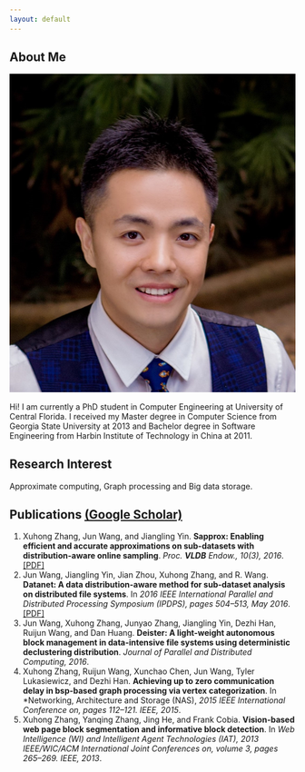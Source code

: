 ```yaml
---
layout: default
---
```


## About Me

<img class="profile-picture" src="xuhong.jpg">

Hi! I am currently a PhD student in Computer Engineering at University of Central Florida. I received my Master degree in Computer Science from Georgia State University at 2013  and Bachelor degree in Software Engineering from Harbin Institute of Technology in China at 2011.

## Research Interest

Approximate computing, Graph processing and Big data storage.

## Publications [(Google Scholar)](https://scholar.google.com/citations?user=bWLpm3sAAAAJ&hl=en)

1. Xuhong Zhang, Jun Wang, and Jiangling Yin. **Sapprox: Enabling efficient and accurate approximations on sub-datasets with distribution-aware online sampling**. *Proc. **VLDB** Endow., 10(3), 2016*. [[PDF]](/paper/sapprox.pdf)
2. Jun Wang, Jiangling Yin, Jian Zhou, Xuhong Zhang, and R. Wang. **Datanet: A data distribution-aware method for sub-dataset analysis on distributed file systems**. In *2016 IEEE International Parallel and Distributed Processing Symposium (IPDPS), pages 504–513, May 2016*. [[PDF]](/paper/datanet.pdf)
3. Jun Wang, Xuhong Zhang, Junyao Zhang, Jiangling Yin, Dezhi Han, Ruijun Wang, and Dan Huang. **Deister: A light-weight autonomous block management in data-intensive file systems using deterministic declustering distribution**. *Journal of Parallel and Distributed Computing, 2016*.
4. Xuhong Zhang, Ruijun Wang, Xunchao Chen, Jun Wang, Tyler Lukasiewicz, and Dezhi Han. **Achieving up to zero communication delay in bsp-based graph processing via vertex categorization**. In *Networking, Architecture and Storage (NAS), *2015 IEEE International Conference on, pages 112–121. IEEE, 2015*.
5. Xuhong Zhang, Yanqing Zhang, Jing He, and Frank Cobia. **Vision-based web page block segmentation and informative block detection**. In *Web Intelligence (WI) and Intelligent Agent Technologies (IAT), 2013 IEEE/WIC/ACM International Joint Conferences on, volume 3, pages 265–269. IEEE, 2013*.
